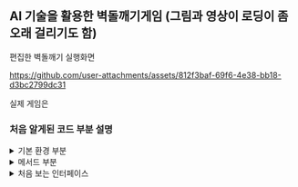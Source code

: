 AI 기술을 활용한 벽돌깨기게임 (그림과 영상이 로딩이 좀 오래 걸리기도 함)
-

편집한 벽돌깨기 실행화면

https://github.com/user-attachments/assets/812f3baf-69f6-4e38-bb18-d3bc2799dc31

실제 게임은 

### 처음 알게된 코드 부분 설명

<details>
   
<summary> 기본 환경 부분 </summary>

1. 필드(변수)정의



2. 생성자



</details>

<details>
   
<summary> 메서드 부분 </summary>
1. print 메서드를 활용하는 부분

![image](https://github.com/user-attachments/assets/1a480fcc-baae-4f97-998f-aba26120d6d9)

      Graphics 이라는 객체를 사용하여서 배경과 패들, 공, 벽돌, 게임의 상태 메시지를 화면에 
      그려주는 메서드로  게임이 시작하기 전 시작 메시지를 띄우고 승리, 패배를 표시하는 코드

       | 각 코드의 기능 ! | 
   
       public void paint(Graphics g)이 메서드는 게임의 화면을 그리는 역할을 하는데 
       g객체로 다양한 그래픽 요소를 화면에 표시하여 주고,
       g.원하는 그래픽 요소(); 로 자기가 원하는 대로 디자인을 해준다음
       map.draw((Graphics2D) g)을 하여 게임의 맵을 그리는데 
       Graphics2D로 썼기 때문에 더 다양한 그래픽 기능이 가능하다. 또한,
       g.drawString("",100,200)와 같이 활용하면 글씨를 크기를 지정하여 그릴 수 있다. 


2. mouseMoved 매서드

![image](https://github.com/user-attachments/assets/6032367f-7460-4386-b28c-d2b9a113482b)

      이 코드는 마우스가 움직일때 마다 패들(바)의 위치를 업데이트 하여 
      게임이 시작하기 전에는 패들과 공의 위치가 같이 업데이트 되어 게임이 시작할때는 패들만 움직인다.

      | 각 코드의 기능 ! | 
      
      MouseEvent는 마우스와 관련된 정보를 담고 있는 객체이므로 
      e.getX()를 활용하여 마우스의 x좌표를 가져오고
      paddleClicked이라는 변수를 활용하여 사용자가 패드를 클릭하였는지를 T,F로 구분하고
      play라는 변수를 활용하여 게임이 진행 중인지 아닌지를 나타내는데,
      playerX로 패들의 X 좌표를
      ballPosX로 공의 X 좌표를 나타내어 공의 초기 위치를 결정해준다.
      repaint()을 활용하여 패드의 위치를 새로 하거나, 화면을 다시 그려준다.

3. actionPerformed 메서드


   
</details>

<details>
   
<summary> 처음 보는 인터페이스 </summary>

1. import javax.swing.*; 

      이 인터페이스는 다양한 ui 컴포넌트를 제공하여 창을 만들고 버튼을 추가하고, 텍스츠를 표시할 수 있도록 해준다.

2. import java.awt.*;

      이 인터페이스는 기본적인 요소들을 제공해주는데, 버튼, 텍스트필드, 체크박스와 같은 컴포넌트를 생성해주는데 기능이 제한적이고 디자인이 고정되어 있다.  

3. import java.awt.event.*;

      이 인터페이스는 다양한 이벤트를 처리하는데, 버튼을 만들었을떄 어떤 동작을 수행할지를 정해주는 인터페이스이다.
   
</details>



